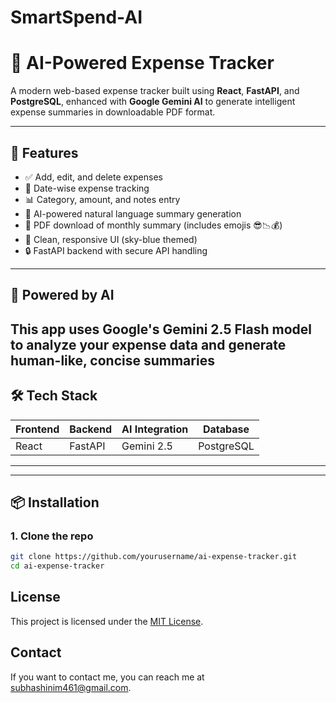 # SmartSpend-AI
# 💸 AI-Powered Expense Tracker

A modern web-based expense tracker built using **React**, **FastAPI**, and **PostgreSQL**, enhanced with **Google Gemini AI** to generate intelligent expense summaries in downloadable PDF format.

---

## 🚀 Features

- ✅ Add, edit, and delete expenses
- 📅 Date-wise expense tracking
- 📊 Category, amount, and notes entry
- 🤖 AI-powered natural language summary generation
- 📄 PDF download of monthly summary (includes emojis 😎📉💰)
- 🧾 Clean, responsive UI (sky-blue themed)
- 🔒 FastAPI backend with secure API handling

---

## 🧠 Powered by AI

This app uses **Google's Gemini 2.5 Flash model** to analyze your expense data and generate human-like, concise summaries
---

## 🛠️ Tech Stack

| Frontend | Backend | AI Integration | Database |
|----------|---------|----------------|----------|
| React    | FastAPI | Gemini 2.5     | PostgreSQL |

---

---

## 📦 Installation

### 1. Clone the repo
```bash
git clone https://github.com/yourusername/ai-expense-tracker.git
cd ai-expense-tracker

```
## License

This project is licensed under the [MIT License](LICENSE).

## Contact

If you want to contact me, you can reach me at [subhashinim461@gmail.com](mailto:subhashinim461@gmail.com).




